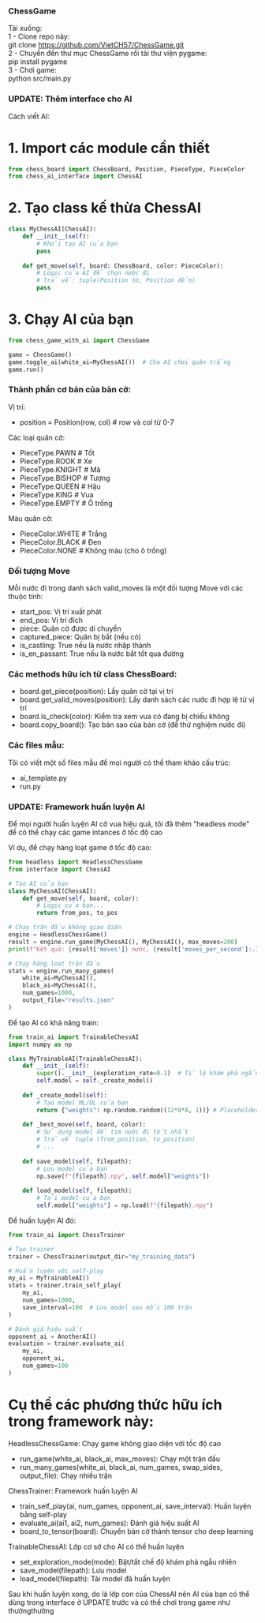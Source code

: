 ### ChessGame
Tải xuống: \
1 - Clone repo này: \
git clone https://github.com/VietCH57/ChessGame.git \
2 - Chuyển đến thư mục ChessGame rồi tải thư viện pygame: \
pip install pygame \
3 - Chơi game: \
python src/main.py

### UPDATE: Thêm interface cho AI

Cách viết AI:
# 1. Import các module cần thiết
```python
from chess_board import ChessBoard, Position, PieceType, PieceColor
from chess_ai_interface import ChessAI
```

# 2. Tạo class kế thừa ChessAI
```python
class MyChessAI(ChessAI):
    def __init__(self):
        # Khởi tạo AI của bạn
        pass
        
    def get_move(self, board: ChessBoard, color: PieceColor):
        # Logic của AI để chọn nước đi
        # Trả về: tuple(Position từ, Position đến)
        pass
```

# 3. Chạy AI của bạn
```python
from chess_game_with_ai import ChessGame

game = ChessGame()
game.toggle_ai(white_ai=MyChessAI())  # Cho AI chơi quân trắng
game.run()
```

### Thành phần cơ bản của bàn cờ:
Vị trí:
- position = Position(row, col)  # row và col từ 0-7

Các loại quân cờ:
- PieceType.PAWN    # Tốt
- PieceType.ROOK    # Xe
- PieceType.KNIGHT  # Mã
- PieceType.BISHOP  # Tượng
- PieceType.QUEEN   # Hậu
- PieceType.KING    # Vua
- PieceType.EMPTY   # Ô trống

Màu quân cờ:
- PieceColor.WHITE  # Trắng
- PieceColor.BLACK  # Đen
- PieceColor.NONE   # Không màu (cho ô trống)

### Đối tượng Move
Mỗi nước đi trong danh sách valid_moves là một đối tượng Move với các thuộc tính:
- start_pos: Vị trí xuất phát
- end_pos: Vị trí đích
- piece: Quân cờ được di chuyển
- captured_piece: Quân bị bắt (nếu có)
- is_castling: True nếu là nước nhập thành
- is_en_passant: True nếu là nước bắt tốt qua đường

### Các methods hữu ích từ class ChessBoard:
- board.get_piece(position): Lấy quân cờ tại vị trí
- board.get_valid_moves(position): Lấy danh sách các nước đi hợp lệ từ vị trí
- board.is_check(color): Kiểm tra xem vua có đang bị chiếu không
- board.copy_board(): Tạo bản sao của bàn cờ (để thử nghiệm nước đi)

### Các files mẫu:
Tôi có viết một số files mẫu để mọi người có thể tham khảo cấu trúc: 
- ai_template.py 
- run.py 

### UPDATE: Framework huấn luyện AI

Để mọi người huấn luyện AI cờ vua hiệu quả, tôi đã thêm "headless mode" để có thể chạy các game intances ở tốc độ cao

Ví dụ, để chạy hàng loạt game ở tốc độ cao:
```python
from headless import HeadlessChessGame
from interface import ChessAI

# Tạo AI của bạn
class MyChessAI(ChessAI):
    def get_move(self, board, color):
        # Logic của bạn...
        return from_pos, to_pos

# Chạy trận đấu không giao diện
engine = HeadlessChessGame()
result = engine.run_game(MyChessAI(), MyChessAI(), max_moves=200)
print(f"Kết quả: {result['moves']} nước, {result['moves_per_second']:.1f} nước/giây")

# Chạy hàng loạt trận đấu
stats = engine.run_many_games(
    white_ai=MyChessAI(), 
    black_ai=MyChessAI(), 
    num_games=1000,
    output_file="results.json"
)
```

Để tạo AI có khả năng train:
```python
from train_ai import TrainableChessAI
import numpy as np

class MyTrainableAI(TrainableChessAI):
    def __init__(self):
        super().__init__(exploration_rate=0.1)  # Tỉ lệ khám phá ngẫu nhiên
        self.model = self._create_model()
    
    def _create_model(self):
        # Tạo model ML/DL của bạn
        return {"weights": np.random.random((12*8*8, 1))} # Placeholder cho model ML/DL thật
    
    def _best_move(self, board, color):
        # Sử dụng model để tìm nước đi tốt nhất
        # Trả về tuple (from_position, to_position)
        # ...
        
    def save_model(self, filepath):
        # Lưu model của bạn
        np.save(f"{filepath}.npy", self.model["weights"])
        
    def load_model(self, filepath):
        # Tải model của bạn
        self.model["weights"] = np.load(f"{filepath}.npy")
```

Để huấn luyện AI đó:
```python
from train_ai import ChessTrainer

# Tạo trainer
trainer = ChessTrainer(output_dir="my_training_data")

# Huấn luyện với self-play
my_ai = MyTrainableAI()
stats = trainer.train_self_play(
    my_ai, 
    num_games=1000,
    save_interval=100  # Lưu model sau mỗi 100 trận
)

# Đánh giá hiệu suất
opponent_ai = AnotherAI()
evaluation = trainer.evaluate_ai(
    my_ai, 
    opponent_ai, 
    num_games=100
)
```


# Cụ thể các phương thức hữu ích trong framework này:
HeadlessChessGame: Chạy game không giao diện với tốc độ cao
- run_game(white_ai, black_ai, max_moves): Chạy một trận đấu
- run_many_games(white_ai, black_ai, num_games, swap_sides, output_file): Chạy nhiều trận

ChessTrainer: Framework huấn luyện AI
- train_self_play(ai, num_games, opponent_ai, save_interval): Huấn luyện bằng self-play
- evaluate_ai(ai1, ai2, num_games): Đánh giá hiệu suất AI
- board_to_tensor(board): Chuyển bàn cờ thành tensor cho deep learning

TrainableChessAI: Lớp cơ sở cho AI có thể huấn luyện
- set_exploration_mode(mode): Bật/tắt chế độ khám phá ngẫu nhiên
- save_model(filepath): Lưu model
- load_model(filepath): Tải model đã huấn luyện

Sau khi huấn luyện xong, do là lớp con của ChessAI nên AI của bạn có thể dùng trong interface ở UPDATE trước và có thể chơi trong game như thườngthường
